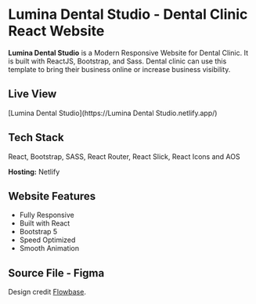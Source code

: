 
# Lumina Dental Studio - Dental Clinic React Website

**Lumina Dental Studio** is a Modern Responsive Website for Dental Clinic. It is built
with ReactJS, Bootstrap, and Sass. Dental clinic can use
this template to bring their business online or increase business visibility.

## Live View
[Lumina Dental Studio](https://Lumina Dental Studio.netlify.app/)

## Tech Stack
React, Bootstrap, SASS, React Router, React Slick, React Icons and AOS

**Hosting:** Netlify

## Website Features

- Fully Responsive
- Built with React
- Bootstrap 5
- Speed Optimized
- Smooth Animation

## Source File - Figma 
Design credit [Flowbase](https://www.figma.com/community/file/1148521097072918819).
